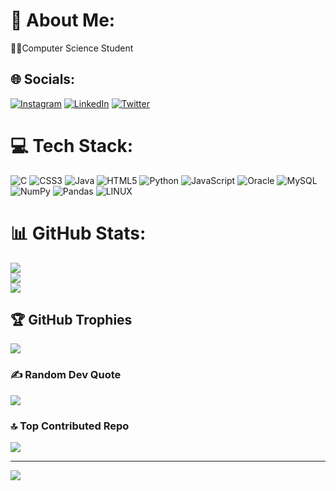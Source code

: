 # 💫 About Me:
🧑‍💻Computer Science Student


## 🌐 Socials:
[![Instagram](https://img.shields.io/badge/Instagram-%23E4405F.svg?logo=Instagram&logoColor=white)](https://instagram.com/_ashu2808_) [![LinkedIn](https://img.shields.io/badge/LinkedIn-%230077B5.svg?logo=linkedin&logoColor=white)](https://linkedin.com/in/ashutosh-kumar-2808) [![Twitter](https://img.shields.io/badge/Twitter-%231DA1F2.svg?logo=Twitter&logoColor=white)](https://twitter.com/Ashu_2808) 

# 💻 Tech Stack:
![C](https://img.shields.io/badge/c-%2300599C.svg?style=for-the-badge&logo=c&logoColor=white) ![CSS3](https://img.shields.io/badge/css3-%231572B6.svg?style=for-the-badge&logo=css3&logoColor=white) ![Java](https://img.shields.io/badge/java-%23ED8B00.svg?style=for-the-badge&logo=java&logoColor=white) ![HTML5](https://img.shields.io/badge/html5-%23E34F26.svg?style=for-the-badge&logo=html5&logoColor=white) ![Python](https://img.shields.io/badge/python-3670A0?style=for-the-badge&logo=python&logoColor=ffdd54) ![JavaScript](https://img.shields.io/badge/javascript-%23323330.svg?style=for-the-badge&logo=javascript&logoColor=%23F7DF1E) ![Oracle](https://img.shields.io/badge/Oracle-F80000?style=for-the-badge&logo=oracle&logoColor=white) ![MySQL](https://img.shields.io/badge/mysql-%2300f.svg?style=for-the-badge&logo=mysql&logoColor=white) ![NumPy](https://img.shields.io/badge/numpy-%23013243.svg?style=for-the-badge&logo=numpy&logoColor=white) ![Pandas](https://img.shields.io/badge/pandas-%23150458.svg?style=for-the-badge&logo=pandas&logoColor=white) ![LINUX](https://img.shields.io/badge/Linux-FCC624?style=for-the-badge&logo=linux&logoColor=black)
# 📊 GitHub Stats:
![](https://github-readme-stats.vercel.app/api?username=ashu-2808&theme=dark&hide_border=false&include_all_commits=false&count_private=false)<br/>
![](https://github-readme-streak-stats.herokuapp.com/?user=ashu-2808&theme=dark&hide_border=false)<br/>
![](https://github-readme-stats.vercel.app/api/top-langs/?username=ashu-2808&theme=dark&hide_border=false&include_all_commits=false&count_private=false&layout=compact)

## 🏆 GitHub Trophies
![](https://github-profile-trophy.vercel.app/?username=ashu-2808&theme=radical&no-frame=false&no-bg=true&margin-w=4)

### ✍️ Random Dev Quote
![](https://quotes-github-readme.vercel.app/api?type=horizontal&theme=radical)

### 🔝 Top Contributed Repo
![](https://github-contributor-stats.vercel.app/api?username=ashu-2808&limit=5&theme=dark&combine_all_yearly_contributions=true)

---
[![](https://visitcount.itsvg.in/api?id=ashu-2808&icon=0&color=0)](https://visitcount.itsvg.in)

<!-- Proudly created with GPRM ( https://gprm.itsvg.in ) -->
